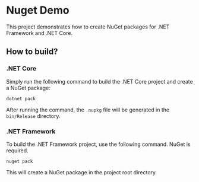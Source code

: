 # Nuget Demo

This project demonstrates how to create NuGet packages for .NET Framework and .NET Core.

## How to build?

### .NET Core

Simply run the following command to build the .NET Core project and create a NuGet package:

```
dotnet pack
```

After running the command, the `.nupkg` file will be generated in the `bin/Release` directory.

### .NET Framework

To build the .NET Framework project, use the following command. NuGet is required.

```
nuget pack
```

This will create a NuGet package in the project root directory.
